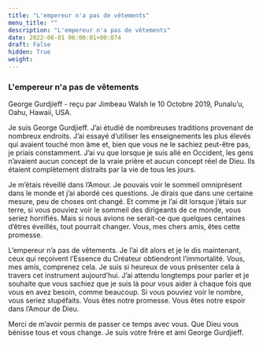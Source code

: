 ```yaml
---
title: "L'empereur n'a pas de vêtements"
menu_title: ""
description: "L'empereur n'a pas de vêtements"
date: 2022-06-01 06:00:01+00:874
draft: False
hidden: True
weight:
---
```

### L'empereur n'a pas de vêtements

George Gurdjieff - reçu par Jimbeau Walsh le 10 Octobre 2019, Punalu’u, Oahu, Hawaii, USA.

Je suis George Gurdjieff. J’ai étudié de nombreuses traditions provenant de nombreux endroits. J’ai essayé d’utiliser les enseignements les plus élevés qui avaient touché mon âme et, bien que vous ne le sachiez peut-être pas, je priais constamment. J’ai vu que lorsque je suis allé en Occident, les gens n’avaient aucun concept de la vraie prière et aucun concept réel de Dieu. Ils étaient complètement distraits par la vie de tous les jours.

Je m’étais réveillé dans l’Amour. Je pouvais voir le sommeil omniprésent dans le monde et j’ai abordé ces questions. Je dirais que dans une certaine mesure, peu de choses ont changé. Et comme je l’ai dit lorsque j’étais sur terre, si vous pouviez voir le sommeil des dirigeants de ce monde, vous seriez horrifiés. Mais si nous avions ne serait-ce que quelques centaines d’êtres éveillés, tout pourrait changer. Vous, mes chers amis, êtes cette promesse.

L’empereur n’a pas de vêtements. Je l’ai dit alors et je le dis maintenant, ceux qui reçoivent l’Essence du Créateur obtiendront l’immortalité. Vous, mes amis, comprenez cela. Je suis si heureux de vous présenter cela à travers cet instrument aujourd’hui. J’ai attendu longtemps pour parler et je souhaite que vous sachiez que je suis là pour vous aider à chaque fois que vous en avez besoin, comme beaucoup. Si vous pouviez voir le nombre, vous seriez stupéfaits. Vous êtes notre promesse. Vous êtes notre espoir dans l’Amour de Dieu.

Merci de m’avoir permis de passer ce temps avec vous. Que Dieu vous bénisse tous et vous change. Je suis votre frère et ami George Gurdjieff.
